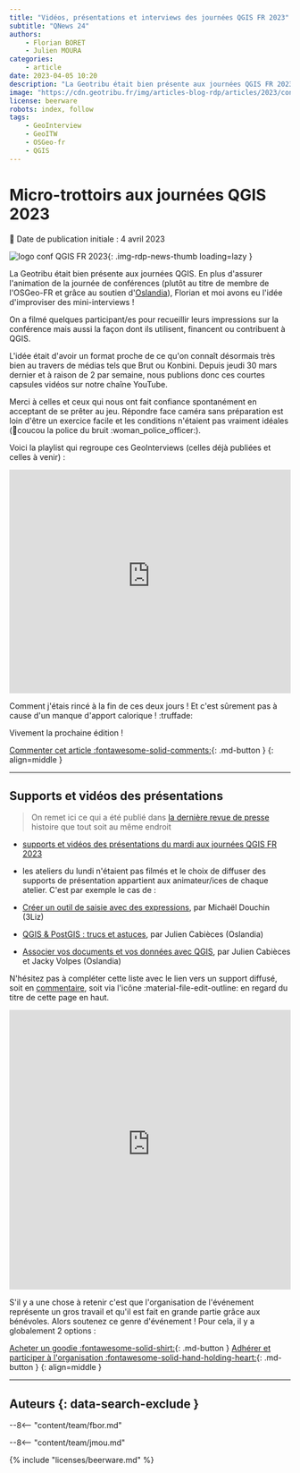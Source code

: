 ```yaml
---
title: "Vidéos, présentations et interviews des journées QGIS FR 2023"
subtitle: "QNews 24"
authors:
    - Florian BORET
    - Julien MOURA
categories:
    - article
date: 2023-04-05 10:20
description: "La Geotribu était bien présente aux journées QGIS FR 2023. En plus d'assurer l'animation de la journée de conférences, Florian et moi avons eu l'idée d'improviser des mini-interviews."
image: "https://cdn.geotribu.fr/img/articles-blog-rdp/articles/2023/conf_qgis_2023_videos/journees_qgis_2023_transition.png"
license: beerware
robots: index, follow
tags:
    - GeoInterview
    - GeoITW
    - OSGeo-fr
    - QGIS
---
```


# Micro-trottoirs aux journées QGIS 2023

:calendar: Date de publication initiale : 4 avril 2023

![logo conf QGIS FR 2023](https://cdn.geotribu.fr/img/external/salons_conferences/qgis_fr/qgis_journees_francophones_2023_logo.svg){: .img-rdp-news-thumb loading=lazy }

La Geotribu était bien présente aux journées QGIS. En plus d'assurer l'animation de la journée de conférences (plutôt au titre de membre de l'OSGeo-FR et grâce au soutien d'[Oslandia](https://oslandia.com/)), Florian et moi avons eu l'idée d'improviser des mini-interviews !

On a filmé quelques participant/es pour recueillir leurs impressions sur la conférence mais aussi la façon dont ils utilisent, financent ou contribuent à QGIS.

L'idée était d'avoir un format proche de ce qu'on connaît désormais très bien au travers de médias tels que Brut ou Konbini. Depuis jeudi 30 mars dernier et à raison de 2 par semaine, nous publions donc ces courtes capsules vidéos sur notre chaîne YouTube.

Merci à celles et ceux qui nous ont fait confiance spontanément en acceptant de se prêter au jeu. Répondre face caméra sans préparation est loin d'être un exercice facile et les conditions n'étaient pas vraiment idéales (:wave:coucou la police du bruit :woman_police_officer:).

Voici la playlist qui regroupe ces GeoInterviews (celles déjà publiées et celles à venir) :

<iframe width="100%" height="400" src="https://www.youtube-nocookie.com/embed/videoseries?list=PLm8_Gh1bXPzqCCBDVhibk-uDKwFZTWl9G" title="YouTube video player" frameborder="0" allow="accelerometer; autoplay; clipboard-write; encrypted-media; gyroscope; picture-in-picture; web-share" allowfullscreen></iframe>

Comment j'étais rincé à la fin de ces deux jours ! Et c'est sûrement pas à cause d'un manque d'apport calorique ! :truffade:

Vivement la prochaine édition !

[Commenter cet article :fontawesome-solid-comments:](#__comments){: .md-button }
{: align=middle }

----

## Supports et vidéos des présentations

> On remet ici ce qui a été publié dans [la dernière revue de presse](/rdp/2023/rdp_2023-03-31/#videos-et-supports-des-rencontres-des-utilisateurs-francophones-de-qgis-2023) histoire que tout soit au même endroit

- [supports et vidéos des présentations du mardi aux journées QGIS FR 2023](https://conf.qgis.osgeo.fr/2023/03/24/retrouver_les_presentations_2023.html)
- les ateliers du lundi n'étaient pas filmés et le choix de diffuser des supports de présentation appartient aux animateur/ices de chaque atelier. C'est par exemple le cas de :

- [Créer un outil de saisie avec des expressions](https://docs.3liz.org/formation-qgis-expressions/tp_outil_saisie/), par Michaël Douchin (3Liz)
- [QGIS & PostGIS : trucs et astuces](https://troopa81.github.io/presentations/qgisuserfr_ws_postgis_qgis/ws_postgis_qgis.html), par Julien Cabièces (Oslandia)
- [Associer vos documents et vos données avec QGIS](https://troopa81.github.io/presentations/qgisuserfr_ws_qgisdocs/ws_qgisdocs.html#/), par Julien Cabièces et Jacky Volpes (Oslandia)

N'hésitez pas à compléter cette liste avec le lien vers un support diffusé, soit en [commentaire](#__comments), soit via l'icône :material-file-edit-outline: en regard du titre de cette page en haut.

<iframe width="100%" height="500" src="https://www.youtube-nocookie.com/embed/videoseries?list=PLAl6XWer3JnMVkGTqU2zRp_n3xIeaQt-1" title="YouTube video player" frameborder="0" allow="accelerometer; autoplay; clipboard-write; encrypted-media; gyroscope; picture-in-picture; web-share" allowfullscreen></iframe>

S'il y a une chose à retenir c'est que l'organisation de l'événement représente un gros travail et qu'il est fait en grande partie grâce aux bénévoles. Alors soutenez ce genre d'événement ! Pour cela, il y a globalement 2 options :

[Acheter un goodie :fontawesome-solid-shirt:](https://conf.qgis.osgeo.fr/z55_qgis_shop.html#!/all){: .md-button }
[Adhérer et participer à l'organisation :fontawesome-solid-hand-holding-heart:](https://www.osgeo.fr/comment/adherer/){: .md-button }
{: align=middle }

----

## Auteurs {: data-search-exclude }

--8<-- "content/team/fbor.md"

--8<-- "content/team/jmou.md"

{% include "licenses/beerware.md" %}
